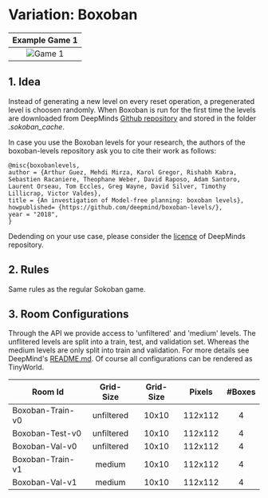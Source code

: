 # Variation: Boxoban

| Example Game 1 |
| :---: | 
| ![Game 1](/docs/Animations/solved_3.gif?raw=true) |


## 1. Idea
Instead of generating a new level on every reset operation, a pregenerated level is choosen randomly. When Boxoban is run for the first time the levels are downloaded from DeepMinds [Github repository](https://github.com/deepmind/boxoban-levels) and stored in the folder _.sokoban_cache_. 

In case you use the Boxoban levels for your research, the authors of the boxoban-levels repository ask you to cite their work as follows:
```
@misc{boxobanlevels,
author = {Arthur Guez, Mehdi Mirza, Karol Gregor, Rishabh Kabra, Sebastien Racaniere, Theophane Weber, David Raposo, Adam Santoro, Laurent Orseau, Tom Eccles, Greg Wayne, David Silver, Timothy Lillicrap, Victor Valdes},
title = {An investigation of Model-free planning: boxoban levels},
howpublished= {https://github.com/deepmind/boxoban-levels/},
year = "2018",
}
```
Dedending on your use case, please consider the [licence](https://github.com/deepmind/boxoban-levels/blob/master/LICENSE) of DeepMinds repository.

## 2. Rules
Same rules as the regular Sokoban game.

## 3. Room Configurations
Through the API we provide access to 'unfiltered' and 'medium' levels. The unflitered levels are split into a train, test, and validation set. Whereas the medium levels are only split into train and validation. For more details see DeepMind's [README.md](https://github.com/deepmind/boxoban-levels/blob/master/README.md).
Of course all configurations can be rendered as TinyWorld.

| Room Id | Grid-Size| Grid-Size | Pixels | #Boxes |  
| ---     | :---: | :---:      | :---: | :---:   |
| Boxoban-Train-v0      | unfiltered | 10x10 | 112x112 | 4 | ![Boxoban-v0](/docs/rooms/TwoPlayer-Sokoban-v3.png) |
| Boxoban-Test-v0 | unfiltered | 10x10 | 112x112 | 4 | ![Boxoban-v0](/docs/rooms/TwoPlayer-Sokoban-v3.png) |
| Boxoban-Val-v0  | unfiltered | 10x10 | 112x112 | 4 | ![Boxoban-v0](/docs/rooms/TwoPlayer-Sokoban-v3.png) |
| Boxoban-Train-v1      | medium     | 10x10 | 112x112 | 4 | ![Boxoban-v1](/docs/rooms/TwoPlayer-Sokoban-v3.png) |
| Boxoban-Val-v1  | medium     | 10x10 | 112x112 | 4 | ![Boxoban-v1](/docs/rooms/TwoPlayer-Sokoban-v3.png) |
